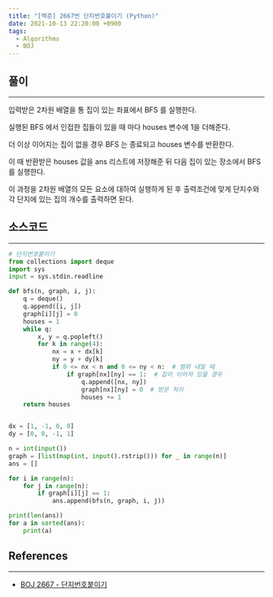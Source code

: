 ```yaml
---
title: "[백준] 2667번 단지번호붙이기 (Python)"
date: 2021-10-13 22:20:00 +0900
tags:
  - Algorithms
  - BOJ
---
```


## 풀이

---

입력받은 2차원 배열을 통 집이 있는 좌표에서 BFS 를 실행한다.

실행된 BFS 에서 인접한 집들이 있을 때 마다 houses 변수에 1을 더해준다.

더 이상 이어지는 집이 없을 경우 BFS 는 종료되고 houses 변수를 반환한다.

이 때 반환받은 houses 값을 ans 리스트에 저장해준 뒤 다음 집이 있는 장소에서 BFS 를 실행한다.

이 과정을 2차원 배열의 모든 요소에 대하여 실행하게 된 후 출력조건에 맞게 단지수와 각 단지에 있는 집의 개수를 출력하면 된다.

## 소스코드

---

```python
# 단지번호붙이기
from collections import deque
import sys
input = sys.stdin.readline

def bfs(n, graph, i, j):
    q = deque()
    q.append([i, j])
    graph[i][j] = 0
    houses = 1
    while q:
        x, y = q.popleft()
        for k in range(4):
            nx = x + dx[k]
            ny = y + dy[k]
            if 0 <= nx < n and 0 <= ny < n:  # 범위 내일 때
                if graph[nx][ny] == 1:  # 집이 이어져 있을 경우
                    q.append([nx, ny])
                    graph[nx][ny] = 0  # 방문 처리
                    houses += 1
    return houses


dx = [1, -1, 0, 0]
dy = [0, 0, -1, 1]

n = int(input())
graph = [list(map(int, input().rstrip())) for _ in range(n)]
ans = []

for i in range(n):
    for j in range(n):
        if graph[i][j] == 1:
            ans.append(bfs(n, graph, i, j))

print(len(ans))
for a in sorted(ans):
    print(a)
```

## References

---

- [BOJ 2667 - 단지번호붙이기](https://www.acmicpc.net/problem/2667)
